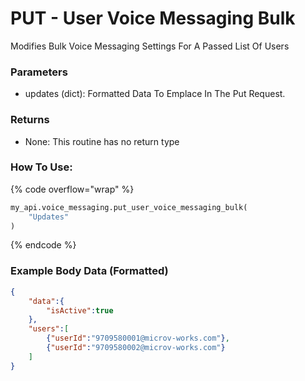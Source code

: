 # PUT - User Voice Messaging Bulk

Modifies Bulk Voice Messaging Settings For A Passed List Of Users

### Parameters&#x20;

* updates (dict): Formatted Data To Emplace In The Put Request.&#x20;

### Returns

* None: This routine has no return type

### How To Use:

{% code overflow="wrap" %}
```python
my_api.voice_messaging.put_user_voice_messaging_bulk(
    "Updates"
)
```
{% endcode %}

### Example Body Data (Formatted)

```json
{
	"data":{
		"isActive":true
	},
	"users":[
		{"userId":"9709580001@microv-works.com"},
		{"userId":"9709580002@microv-works.com"}
	]
}
```
